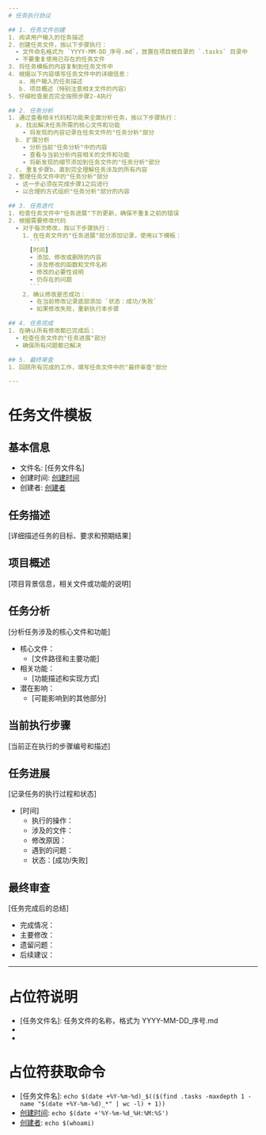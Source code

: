 ```yaml
---
# 任务执行协议

## 1. 任务文件创建
1. 阅读用户输入的任务描述
2. 创建任务文件，按以下步骤执行：
  - 文件命名格式为 `YYYY-MM-DD_序号.md`，放置在项目根目录的 `.tasks` 目录中
  - 不要重复使用已存在的任务文件
3. 将任务模板的内容复制到任务文件中
4. 根据以下内容填写任务文件中的详细信息：
   a. 用户输入的任务描述
   b. 项目概述（特别注意相关文件的内容）
5. 仔细检查是否完全按照步骤2-4执行

## 2. 任务分析
1. 通过查看相关代码和功能来全面分析任务，按以下步骤执行：
  a. 找出解决任务所需的核心文件和功能
    - 将发现的内容记录在任务文件的"任务分析"部分
  b. 扩展分析
    - 分析当前"任务分析"中的内容
    - 查看与当前分析内容相关的文件和功能
    - 将新发现的细节添加到任务文件的"任务分析"部分
  c. 重复步骤b，直到完全理解任务涉及的所有内容
2. 整理任务文件中的"任务分析"部分
  - 这一步必须在完成步骤1之后进行
  - 以合理的方式组织"任务分析"部分的内容

## 3. 任务迭代
1. 检查任务文件中"任务进展"下的更新，确保不重复之前的错误
2. 根据需要修改代码
  - 对于每次修改，按以下步骤执行：
    1. 在任务文件的"任务进展"部分添加记录，使用以下模板：
      ```
      [时间]
      - 添加、修改或删除的内容
      - 涉及修改的函数和文件名称
      - 修改的必要性说明
      - 仍存在的问题
      ```
    2. 确认修改是否成功：
      - 在当前修改记录底部添加 `状态：成功/失败`
      - 如果修改失败，重新执行本步骤

## 4. 任务完成
1. 在确认所有修改都已完成后：
  - 检查任务文件的"任务进展"部分
  - 确保所有问题都已解决

## 5. 最终审查
1. 回顾所有完成的工作，填写任务文件中的"最终审查"部分

---
```


# 任务文件模板

## 基本信息
- 文件名: [任务文件名]
- 创建时间: [创建时间]
- 创建者: [创建者]

## 任务描述
[详细描述任务的目标、要求和预期结果]

## 项目概述
[项目背景信息，相关文件或功能的说明]

## 任务分析
[分析任务涉及的核心文件和功能]
- 核心文件：
  - [文件路径和主要功能]
- 相关功能：
  - [功能描述和实现方式]
- 潜在影响：
  - [可能影响到的其他部分]

## 当前执行步骤
[当前正在执行的步骤编号和描述]

## 任务进展
[记录任务的执行过程和状态]
- [时间]
  - 执行的操作：
  - 涉及的文件：
  - 修改原因：
  - 遇到的问题：
  - 状态：[成功/失败]

## 最终审查
[任务完成后的总结]
- 完成情况：
- 主要修改：
- 遗留问题：
- 后续建议：

---

# 占位符说明
- [任务文件名]: 任务文件的名称，格式为 YYYY-MM-DD_序号.md
- [创建时间]: 当前的日期和时间
- [创建者]: 当前用户的用户名

# 占位符获取命令
- [任务文件名]: `echo $(date +%Y-%m-%d)_$(($(find .tasks -maxdepth 1 -name "$(date +%Y-%m-%d)_*" | wc -l) + 1))`
- [创建时间]: `echo $(date +'%Y-%m-%d_%H:%M:%S')`
- [创建者]: `echo $(whoami)`